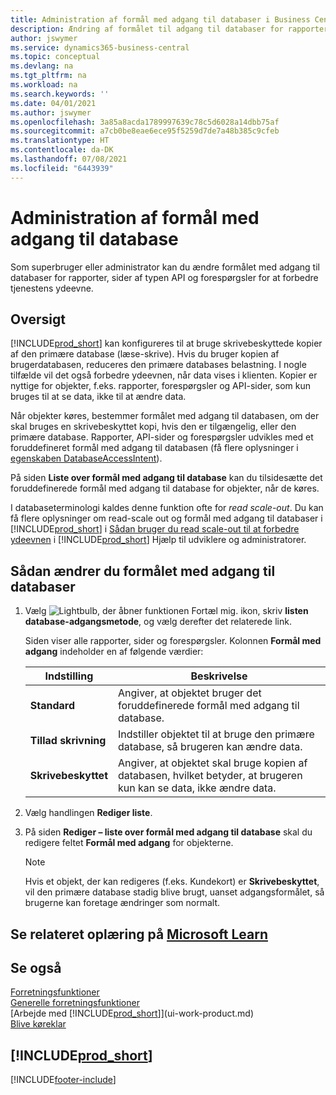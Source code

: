 ```yaml
---
title: Administration af formål med adgang til databaser i Business Central | Microsoft Docs
description: Ændring af formålet til adgang til databaser for rapporter, API-sider og forespørgsler.
author: jswymer
ms.service: dynamics365-business-central
ms.topic: conceptual
ms.devlang: na
ms.tgt_pltfrm: na
ms.workload: na
ms.search.keywords: ''
ms.date: 04/01/2021
ms.author: jswymer
ms.openlocfilehash: 3a85a8acda1789997639c78c5d6028a14dbb75af
ms.sourcegitcommit: a7cb0be8eae6ece95f5259d7de7a48b385c9cfeb
ms.translationtype: HT
ms.contentlocale: da-DK
ms.lasthandoff: 07/08/2021
ms.locfileid: "6443939"
---
```

# <a name="managing-database-access-intent"></a>Administration af formål med adgang til database 

Som superbruger eller administrator kan du ændre formålet med adgang til databaser for rapporter, sider af typen API og forespørgsler for at forbedre tjenestens ydeevne.

## <a name="overview"></a>Oversigt

[!INCLUDE[prod_short](includes/prod_short.md)] kan konfigureres til at bruge skrivebeskyttede kopier af den primære database (læse-skrive). Hvis du bruger kopien af brugerdatabasen, reduceres den primære databases belastning. I nogle tilfælde vil det også forbedre ydeevnen, når data vises i klienten. Kopier er nyttige for objekter, f.eks. rapporter, forespørgsler og API-sider, som kun bruges til at se data, ikke til at ændre data.

Når objekter køres, bestemmer formålet med adgang til databasen, om der skal bruges en skrivebeskyttet kopi, hvis den er tilgængelig, eller den primære database. Rapporter, API-sider og forespørgsler udvikles med et foruddefineret formål med adgang til databasen (få flere oplysninger i [egenskaben DatabaseAccessIntent](/dynamics365/business-central/dev-itpro/developer/properties/devenv-dataaccessintent-property)).

På siden **Liste over formål med adgang til database** kan du tilsidesætte det foruddefinerede formål med adgang til database for objekter, når de køres.

I databaseterminologi kaldes denne funktion ofte for *read scale-out*. Du kan få flere oplysninger om read-scale out og formål med adgang til databaser i [!INCLUDE[prod_short](includes/prod_short.md)] i [Sådan bruger du read scale-out til at forbedre ydeevnen](/dynamics365/business-central/dev-itpro/administration/database-read-scale-out-overview) i [!INCLUDE[prod_short](includes/prod_short.md)] Hjælp til udviklere og administratorer.

## <a name="to-change-the-database-access-intent"></a>Sådan ændrer du formålet med adgang til databaser

1. Vælg ![Lightbulb, der åbner funktionen Fortæl mig.](media/ui-search/search_small.png "Fortæl mig, hvad du vil foretage dig") ikon, skriv **listen database-adgangsmetode**, og vælg derefter det relaterede link.

    Siden viser alle rapporter, sider og forespørgsler. Kolonnen **Formål med adgang** indeholder en af følgende værdier:

    |**Indstilling**|**Beskrivelse**|  
    |------------|-------------|  
    |**Standard**|Angiver, at objektet bruger det foruddefinerede formål med adgang til database.|
    |**Tillad skrivning**|Indstiller objektet til at bruge den primære database, så brugeren kan ændre data.|
    |**Skrivebeskyttet**|Angiver, at objektet skal bruge kopien af databasen, hvilket betyder, at brugeren kun kan se data, ikke ændre data.|

2. Vælg handlingen **Rediger liste**.

3. På siden **Rediger – liste over formål med adgang til database** skal du redigere feltet **Formål med adgang** for objekterne.

    > [!NOTE]
    > Hvis et objekt, der kan redigeres (f.eks. Kundekort) er **Skrivebeskyttet**, vil den primære database stadig blive brugt, uanset adgangsformålet, så brugerne kan foretage ændringer som normalt.

## <a name="see-related-training-at-microsoft-learn"></a>Se relateret oplæring på [Microsoft Learn](/learn/paths/deploy-configure-dynamics-365-business-central/)

## <a name="see-also"></a>Se også
[Forretningsfunktioner](across-business-functionality.md)  
[Generelle forretningsfunktioner](ui-across-business-areas.md)  
[Arbejde med [!INCLUDE[prod_short](includes/prod_short.md)]](ui-work-product.md)  
[Blive køreklar](ui-get-ready-business.md)    

## [!INCLUDE[prod_short](includes/free_trial_md.md)]  


[!INCLUDE[footer-include](includes/footer-banner.md)]